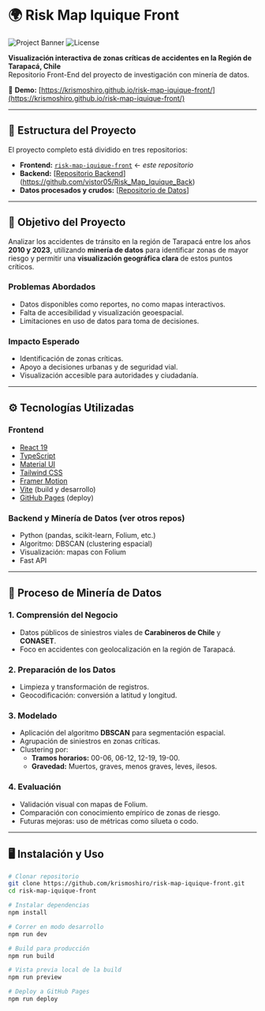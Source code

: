 # 🌍 Risk Map Iquique Front

![Project Banner](https://img.shields.io/github/deployments/krismoshiro/risk-map-iquique-front/github-pages?label=Deploy&style=flat-square)
![License](https://img.shields.io/badge/license-MIT-blue.svg)

**Visualización interactiva de zonas críticas de accidentes en la Región de Tarapacá, Chile**  
Repositorio Front-End del proyecto de investigación con minería de datos.

🔗 **Demo:** [https://krismoshiro.github.io/risk-map-iquique-front/](https://krismoshiro.github.io/risk-map-iquique-front/)

---

## 🧩 Estructura del Proyecto

El proyecto completo está dividido en tres repositorios:

- **Frontend:** [`risk-map-iquique-front`](https://github.com/krismoshiro/risk-map-iquique-front) ← *este repositorio*
- **Backend:** [[Repositorio Backend](#)](https://github.com/vistor05/Risk_Map_Iquique_Back)
- **Datos procesados y crudos:** [[Repositorio de Datos](https://github.com/KrisMoshiro/risk-map-iquique-data)]

---

## 📌 Objetivo del Proyecto

Analizar los accidentes de tránsito en la región de Tarapacá entre los años **2010 y 2023**, utilizando **minería de datos** para identificar zonas de mayor riesgo y permitir una **visualización geográfica clara** de estos puntos críticos.

### Problemas Abordados

- Datos disponibles como reportes, no como mapas interactivos.
- Falta de accesibilidad y visualización geoespacial.
- Limitaciones en uso de datos para toma de decisiones.

### Impacto Esperado

- Identificación de zonas críticas.
- Apoyo a decisiones urbanas y de seguridad vial.
- Visualización accesible para autoridades y ciudadanía.

---

## ⚙️ Tecnologías Utilizadas

### Frontend

- [React 19](https://react.dev/)
- [TypeScript](https://www.typescriptlang.org/)
- [Material UI](https://mui.com/)
- [Tailwind CSS](https://tailwindcss.com/)
- [Framer Motion](https://www.framer.com/motion/)
- [Vite](https://vitejs.dev/) (build y desarrollo)
- [GitHub Pages](https://pages.github.com/) (deploy)

### Backend y Minería de Datos (ver otros repos)

- Python (pandas, scikit-learn, Folium, etc.)
- Algoritmo: DBSCAN (clustering espacial)
- Visualización: mapas con Folium
- Fast API
---

## 🧠 Proceso de Minería de Datos

### 1. Comprensión del Negocio

- Datos públicos de siniestros viales de **Carabineros de Chile** y **CONASET**.
- Foco en accidentes con geolocalización en la región de Tarapacá.

### 2. Preparación de los Datos

- Limpieza y transformación de registros.
- Geocodificación: conversión a latitud y longitud.

### 3. Modelado

- Aplicación del algoritmo **DBSCAN** para segmentación espacial.
- Agrupación de siniestros en zonas críticas.
- Clustering por:
  - **Tramos horarios:** 00-06, 06-12, 12-19, 19-00.
  - **Gravedad:** Muertos, graves, menos graves, leves, ilesos.

### 4. Evaluación

- Validación visual con mapas de Folium.
- Comparación con conocimiento empírico de zonas de riesgo.
- Futuras mejoras: uso de métricas como silueta o codo.

---

## 🖥️ Instalación y Uso

```bash
# Clonar repositorio
git clone https://github.com/krismoshiro/risk-map-iquique-front.git
cd risk-map-iquique-front

# Instalar dependencias
npm install

# Correr en modo desarrollo
npm run dev

# Build para producción
npm run build

# Vista previa local de la build
npm run preview

# Deploy a GitHub Pages
npm run deploy


